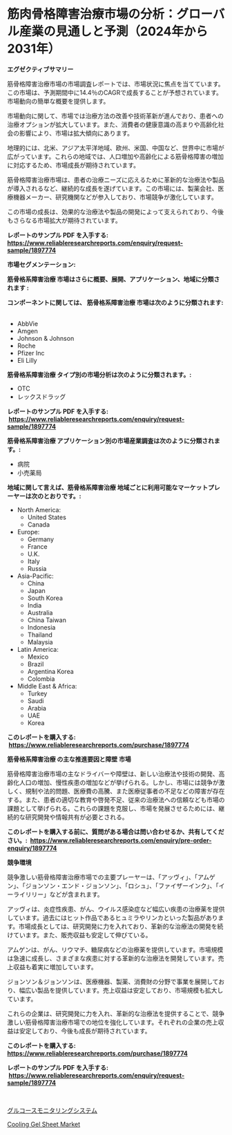 <p><h1>筋肉骨格障害治療市場の分析：グローバル産業の見通しと予測（2024年から2031年）</h1></p><p><strong>エグゼクティブサマリー</strong></p>
<p><p>筋骨格障害治療市場の市場調査レポートでは、市場状況に焦点を当てています。この市場は、予測期間中に14.4％のCAGRで成長することが予想されています。市場動向の簡単な概要を提供します。</p><p>市場動向に関して、市場では治療方法の改善や技術革新が進んでおり、患者への治療オプションが拡大しています。また、消費者の健康意識の高まりや高齢化社会の影響により、市場は拡大傾向にあります。</p><p>地理的には、北米、アジア太平洋地域、欧州、米国、中国など、世界中に市場が広がっています。これらの地域では、人口増加や高齢化による筋骨格障害の増加に対応するため、市場成長が期待されています。</p><p>筋骨格障害治療市場は、患者の治療ニーズに応えるために革新的な治療法や製品が導入されるなど、継続的な成長を遂げています。この市場には、製薬会社、医療機器メーカー、研究機関などが参入しており、市場競争が激化しています。</p><p>この市場の成長は、効果的な治療法や製品の開発によって支えられており、今後もさらなる市場拡大が期待されています。</p></p>
<p><strong>レポートのサンプル PDF を入手する: <a href="https://www.reliableresearchreports.com/enquiry/request-sample/1897774">https://www.reliableresearchreports.com/enquiry/request-sample/1897774</a></strong></p>
<p><strong>市場セグメンテーション:</strong></p>
<p><strong> 筋骨格系障害治療 市場はさらに概要、展開、アプリケーション、地域に分類されます :</strong></p>
<p><strong>コンポーネントに関しては、 筋骨格系障害治療 市場は次のように分類されます: &nbsp;</strong></p>
<p><ul><li>AbbVie</li><li>Amgen</li><li>Johnson & Johnson</li><li>Roche</li><li>Pfizer Inc</li><li>Eli Lilly</li></ul></p>
<p><strong> 筋骨格系障害治療 タイプ別の市場分析は次のように分類されます。:</strong></p>
<p><ul><li>OTC</li><li>レックスドラッグ</li></ul></p>
<p><strong>レポートのサンプル PDF を入手する: &nbsp;<a href="https://www.reliableresearchreports.com/enquiry/request-sample/1897774">https://www.reliableresearchreports.com/enquiry/request-sample/1897774</a></strong></p>
<p><strong> 筋骨格系障害治療 アプリケーション別の市場産業調査は次のように分類されます。:</strong></p>
<p><ul><li>病院</li><li>小売薬局</li></ul></p>
<p><strong>地域に関して言えば、筋骨格系障害治療 地域ごとに利用可能なマーケットプレーヤーは次のとおりです。:</strong></p>
<p><ul>
    <li>
        North America:
        <ul>
            <li>United States</li>
            <li>Canada</li>
        </ul>
    </li>
    <li>
        Europe:
        <ul>
            <li>Germany</li>
            <li>France</li>
            <li>U.K.</li>
            <li>Italy</li>
            <li>Russia</li>
        </ul>
    </li>
    <li>
        Asia-Pacific:
        <ul>
            <li>China</li>
            <li>Japan</li>
            <li>South Korea</li>
            <li>India</li>
            <li>Australia</li>
            <li>China Taiwan</li>
            <li>Indonesia</li>
            <li>Thailand</li>
            <li>Malaysia</li>
        </ul>
    </li>
    <li>
        Latin America:
        <ul>
            <li>Mexico</li>
            <li>Brazil</li>
            <li>Argentina Korea</li>
            <li>Colombia</li>
        </ul>
    </li>
    <li>
        Middle East & Africa:
        <ul>
            <li>Turkey</li>
            <li>Saudi</li>
            <li>Arabia</li>
            <li>UAE</li>
            <li>Korea</li>
        </ul>
    </li>
    </ul></p>
<p><strong>このレポートを購入する: &nbsp;<a href="https://www.reliableresearchreports.com/purchase/1897774">https://www.reliableresearchreports.com/purchase/1897774</a></strong></p>
<p><strong>筋骨格系障害治療 の主な推進要因と障壁 市場</strong></p>
<p><p>筋骨格障害治療市場の主なドライバーや障壁は、新しい治療法や技術の開発、高齢化人口の増加、慢性疾患の増加などが挙げられる。しかし、市場には競争が激しく、規制や法的問題、医療費の高騰、また医療従事者の不足などの障害が存在する。また、患者の適切な教育や啓発不足、従来の治療法への信頼なども市場の課題として挙げられる。これらの課題を克服し、市場を発展させるためには、継続的な研究開発や情報共有が必要とされる。</p></p>
<p><strong>このレポートを購入する前に、質問がある場合は問い合わせるか、共有してください。:&nbsp; <a href="https://www.reliableresearchreports.com/enquiry/pre-order-enquiry/1897774">https://www.reliableresearchreports.com/enquiry/pre-order-enquiry/1897774</a></strong></p>
<p><strong>競争環境</strong></p>
<p><p>競争激しい筋骨格障害治療市場での主要プレーヤーは、「アッヴィ」、「アムゲン」、「ジョンソン・エンド・ジョンソン」、「ロシュ」、「ファイザーインク」、「イーライリリー」などが含まれます。</p><p>アッヴィは、炎症性疾患、がん、ウイルス感染症など幅広い疾患の治療薬を提供しています。過去にはヒット作品であるヒュミラやリンカといった製品があります。市場成長としては、研究開発に力を入れており、革新的な治療法の開発を続けています。また、販売収益も安定して伸びている。</p><p>アムゲンは、がん、リウマチ、糖尿病などの治療薬を提供しています。市場規模は急速に成長し、さまざまな疾患に対する革新的な治療法を開発しています。売上収益も着実に増加しています。</p><p>ジョンソン＆ジョンソンは、医療機器、製薬、消費財の分野で事業を展開しており、幅広い製品を提供しています。売上収益は安定しており、市場規模も拡大しています。</p><p>これらの企業は、研究開発に力を入れ、革新的な治療法を提供することで、競争激しい筋骨格障害治療市場での地位を強化しています。それぞれの企業の売上収益は安定しており、今後も成長が期待されています。</p></p>
<p><strong>このレポートを購入する: &nbsp; <a href="https://www.reliableresearchreports.com/purchase/1897774">https://www.reliableresearchreports.com/purchase/1897774</a></strong></p>
<p><strong>レポートのサンプル PDF を入手する: &nbsp;<a href="https://www.reliableresearchreports.com/enquiry/request-sample/1897774">https://www.reliableresearchreports.com/enquiry/request-sample/1897774</a></strong><strong></strong></p>
<p>&nbsp;</p>
<p><p><a href="https://medium.com/@shawnsmihv6/%E3%82%B0%E3%83%AB%E3%82%B3%E3%83%BC%E3%82%B9%E3%83%A2%E3%83%8B%E3%82%BF%E3%83%AA%E3%83%B3%E3%82%B0%E3%82%B7%E3%82%B9%E3%83%86%E3%83%A0%E5%B8%82%E5%A0%B4-%E5%B8%82%E5%A0%B4cagr-%E5%B8%82%E5%A0%B4%E3%83%88%E3%83%AC%E3%83%B3%E3%83%89-%E3%81%8A%E3%82%88%E3%81%B3%E6%88%90%E9%95%B7%E6%88%A6%E7%95%A5%E3%81%AB%E9%96%A2%E3%81%99%E3%82%8B%E6%B4%9E%E5%AF%9F-9d7782a7c7dc">グルコースモニタリングシステム</a></p><p><a href="https://fuschia-pecorino-a6d.notion.site/Cooling-Gel-Sheet-Market-A-Comprehensive-Report-of-its-Market-Share-Growth-Trends-2024-2031-343f8d78badf4e73ba83fd7f1de6585c">Cooling Gel Sheet Market</a></p></p>
